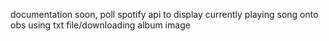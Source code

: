 documentation soon, poll spotify api to display currently playing song onto obs using txt file/downloading album image
